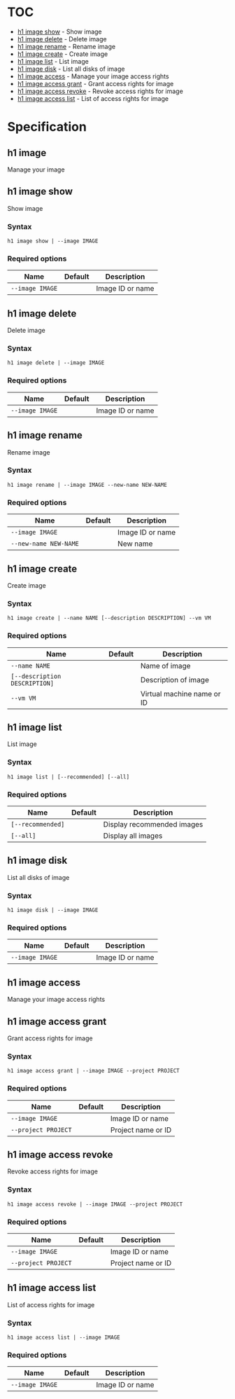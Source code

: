 # TOC

 * [h1 image show](#h1-image-show) - Show image
 * [h1 image delete](#h1-image-delete) - Delete image
 * [h1 image rename](#h1-image-rename) - Rename image
 * [h1 image create](#h1-image-create) - Create image
 * [h1 image list](#h1-image-list) - List image
 * [h1 image disk](#h1-image-disk) - List all disks of image
 * [h1 image access](#h1-image-access) - Manage your image access rights
  * [h1 image access grant](#h1-image-access-grant) - Grant access rights for image
  * [h1 image access revoke](#h1-image-access-revoke) - Revoke access rights for image
  * [h1 image access list](#h1-image-access-list) - List of access rights for image


# Specification

## h1 image

Manage your image

## h1 image show

Show image

### Syntax

```h1 image show | --image IMAGE```

### Required options

| Name | Default | Description | 
| ---- | ------- | ----------- |
| ```--image IMAGE``` |  | Image ID or name |

## h1 image delete

Delete image

### Syntax

```h1 image delete | --image IMAGE```

### Required options

| Name | Default | Description | 
| ---- | ------- | ----------- |
| ```--image IMAGE``` |  | Image ID or name |

## h1 image rename

Rename image

### Syntax

```h1 image rename | --image IMAGE --new-name NEW-NAME```

### Required options

| Name | Default | Description | 
| ---- | ------- | ----------- |
| ```--image IMAGE``` |  | Image ID or name |
| ```--new-name NEW-NAME``` |  | New name |

## h1 image create

Create image

### Syntax

```h1 image create | --name NAME [--description DESCRIPTION] --vm VM```

### Required options

| Name | Default | Description | 
| ---- | ------- | ----------- |
| ```--name NAME``` |  | Name of image |
| ```[--description DESCRIPTION]``` |  | Description of image |
| ```--vm VM``` |  | Virtual machine name or ID |

## h1 image list

List image

### Syntax

```h1 image list | [--recommended] [--all]```

### Required options

| Name | Default | Description | 
| ---- | ------- | ----------- |
| ```[--recommended]``` |  | Display recommended images |
| ```[--all]``` |  | Display all images |

## h1 image disk

List all disks of image

### Syntax

```h1 image disk | --image IMAGE```

### Required options

| Name | Default | Description | 
| ---- | ------- | ----------- |
| ```--image IMAGE``` |  | Image ID or name |

## h1 image access

Manage your image access rights

## h1 image access grant

Grant access rights for image

### Syntax

```h1 image access grant | --image IMAGE --project PROJECT```

### Required options

| Name | Default | Description | 
| ---- | ------- | ----------- |
| ```--image IMAGE``` |  | Image ID or name |
| ```--project PROJECT``` |  | Project name or ID |

## h1 image access revoke

Revoke access rights for image

### Syntax

```h1 image access revoke | --image IMAGE --project PROJECT```

### Required options

| Name | Default | Description | 
| ---- | ------- | ----------- |
| ```--image IMAGE``` |  | Image ID or name |
| ```--project PROJECT``` |  | Project name or ID |

## h1 image access list

List of access rights for image

### Syntax

```h1 image access list | --image IMAGE```

### Required options

| Name | Default | Description | 
| ---- | ------- | ----------- |
| ```--image IMAGE``` |  | Image ID or name |


